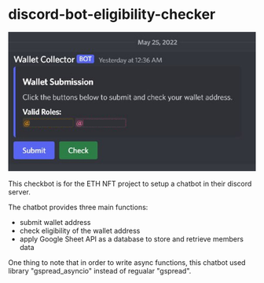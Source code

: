# discord-bot-eligibility-checker

<img src="discord.jpg"/>

This checkbot is for the ETH NFT project to setup a chatbot in their discord server.

The chatbot provides three main functions:
- submit wallet address
- check eligibility of the wallet address 
- apply Google Sheet API as a database to store and retrieve members data

One thing to note that in order to write async functions, this chatbot used library "gspread_asyncio" instead of regualar "gspread".
